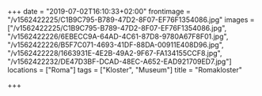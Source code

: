 +++
date = "2019-07-02T16:10:33+02:00"
frontimage = "/v1562422225/C1B9C795-B789-47D2-8F07-EF76F1354086.jpg"
images = ["/v1562422225/C1B9C795-B789-47D2-8F07-EF76F1354086.jpg", "/v1562422226/6EBECC9A-64AD-4C61-87D8-9780A67F8F01.jpg", "/v1562422226/B5F7C071-4693-41DF-88DA-00911E408D96.jpg", "/v1562422228/1663931E-4E2B-49A2-9F67-FA134155CCF8.jpg", "/v1562422232/DE47D3BF-DCAD-48EC-A652-EAD921709ED7.jpg"]
locations = ["Roma"]
tags = ["Kloster", "Museum"]
title = "Romakloster"

+++
